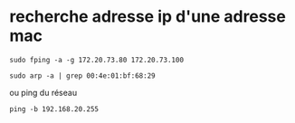 # recherche adresse ip d'une adresse mac

	sudo fping -a -g 172.20.73.80 172.20.73.100

	sudo arp -a | grep 00:4e:01:bf:68:29

ou ping du réseau

	ping -b 192.168.20.255